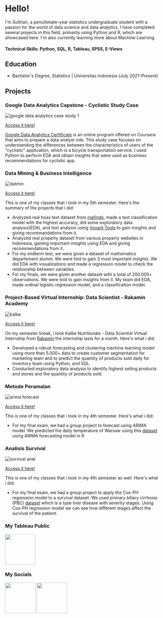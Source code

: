 # Hello!
I'm Sulthan, a penultimate-year statistics undergraduate student with a passion for the world of data science and data analytics. I have completed several projects in this field, primarily using Python and R, which are showcased here. I'm also currently learning more about Machine Learning.

#### Technical Skills: Python, SQL, R, Tableau, SPSS, E-Views


## Education

- Bachelor's Degree, Statistics | Universitas Indonesia (_July 2021-Present_)								       		

## Projects

### Google Data Analytics Capstone - Cyclistic Study Case
![google data analytics case study 1](https://github.com/FavianSulthanW/FavianSulthanW.github.io/assets/153904968/081ea9c7-0a6e-49f7-87ac-13670ae58ea4)


[Access it here!](https://github.com/FavianSulthanW/GoogleDataAnalyticsCapstone)

[Google Data Analytics Certificate](https://www.coursera.org/professional-certificates/google-data-analytics) is an online program offered on Coursera that aims to prepare a data analyst role. This study case focuses on understanding the differences between the characteristics of users of the "cyclistic" application, which is a bicycle transportation service. I used Python to perform EDA and obtain insights that were used as business recommendations for cyclistic app.


### Data Mining & Business Intelligence
![datmin](https://github.com/FavianSulthanW/FavianSulthanW.github.io/assets/153904968/f1cb8e90-0853-422d-a3e5-db1b7658fe3c)


[Access it here!](https://github.com/FavianSulthanW/DataMining-BI)

This is one of my classes that i took in my 5th semester. Here's the summary of the projects that i did:
- Analyzed real hoax text dataset from [mafindo](https://www.mafindo.or.id/), made a text classification model with the highest accuracy, did some exploratory data analysis(EDA), and text analysis using [Voyant Tools](https://voyant-tools.org/) to gain insights and giving recommandations from it.
- Analyzed real property dataset from various property websites in Indonesia, gaining important insights using EDA and giving recommendations from it.
- For my midterm test, we were given a dataset of mathematics departement alumni. We were told to gain 3 most important insights. We did EDA with visualizations and made a regression model to check the relationship between variables.
- For my finals, we were given another dataset with a total of 200.000+ observations. We were told to gain insights from it. My team did EDA, made ordinal logistic regression model, and a classification model.


### Project-Based Virtual Internship: Data Scientist - Rakamin Academy
![kalbe](https://github.com/FavianSulthanW/FavianSulthanW.github.io/assets/153904968/2529e06e-a0a1-44c6-a973-6ecd28d89f98)


[Access it here!](https://github.com/FavianSulthanW/Virtual-Internship-Rakamin)

On my semester break, i took Kalbe Nutritionals - Data Scientist Virtual Internship from [Rakamin](https://www.rakamin.com/) the internship lasts for a month. Here's what i did:
- Developed a robust forecasting and clustering machine learning model using more than 5.000+ data
to create customer segmentation for marketing team and to predict the quantity of products sold 
daily for inventory team using Python, and SQL.
- Conducted exploratory data analysis to identify highest selling products and stores and the quantity 
of products sold.


### Metode Peramalan
![arima forecast](https://github.com/FavianSulthanW/FavianSulthanW.github.io/assets/153904968/96d63ba5-94a7-4379-b296-fa7844c9d513)


[Access it here!](https://github.com/FavianSulthanW/Metode-Peramalan)

This is one of my classes that i took in my 4th semester. Here's what i did:
- For my final exam, we had a group project to forecast using ARIMA model. We predicted the daily temperature of Warsaw using this [dataset](https://www.kaggle.com/datasets/mateuszk013/warsaw-daily-weather) using ARIMA forecasting model in R


### Analisis Survival
![survival anal](https://github.com/FavianSulthanW/FavianSulthanW.github.io/assets/153904968/b7a4cd37-3c68-4700-bde2-102a9bf36c52)


[Access it here!](https://github.com/FavianSulthanW/Model-Survival)

This is one of my classes that i took in my 4th semester as well. Here's what i did:
- For my final exam, we had a group project to apply the Cox-PH regression model to a survival dataset. We used primary biliary cirrhosis (PBC) [dataset](https://pmagunia.com/dataset/r-dataset-package-survival-pbc) which is a type liver disease with severity stages. Using Cox-PH regression model we can see how different stages affect the survival of the patient.




### My Tableau Public

[<img src="https://github.com/FavianSulthanW/FavianSulthanW.github.io/assets/153904968/34e6fa48-fc63-4ac5-9a6d-c78ea870f4e0" width="100" height="100">](https://public.tableau.com/app/profile/favian.sulthan.wafi)

### My Socials
[<img src="https://github.com/FavianSulthanW/FavianSulthanW.github.io/assets/153904968/df907c7f-3f18-40b0-b284-a310d1b4028f" width="100" height="100">](https://www.linkedin.com/in/faviansulthanwafi/)  [<img src="https://github.com/FavianSulthanW/FavianSulthanW.github.io/assets/153904968/4d933db7-eb62-40c0-bebe-738422564710" width="100" height="100">](https://www.instagram.com/faviansulthan/)
